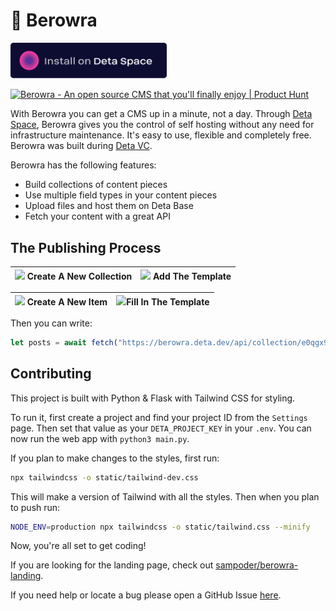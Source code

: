 # 🔵 Berowra

[<img src="space_button.png" alt="Install Berowra on Deta Space" width="250px">](https://deta.space/discovery/berowra)

<a href="https://www.producthunt.com/posts/berowra?utm_source=badge-top-post-badge&utm_medium=badge&utm_souce=badge-berowra" target="_blank"><img src="https://api.producthunt.com/widgets/embed-image/v1/top-post-badge.svg?post_id=308004&theme=dark&period=daily" alt="Berowra - An open source CMS that you'll finally enjoy | Product Hunt" style="width: 250px; height: 54px;" width="250" height="54" /></a>

With Berowra you can get a CMS up in a minute, not a day. Through [Deta Space](https://deta.space), Berowra gives you the control of self hosting without any need for infrastructure maintenance. It's easy to use, flexible and completely free. Berowra was built during [Deta VC](https://deta.vc).

Berowra has the following features:

- Build collections of content pieces
- Use multiple field types in your content pieces
- Upload files and host them on Deta Base
- Fetch your content with a great API

## The Publishing Process 


|![](https://cloud-cusao41w8-hack-club-bot.vercel.app/2screenshot_2021-07-24_at_12.48.29_pm.png) Create A New Collection  | ![](https://cloud-cusao41w8-hack-club-bot.vercel.app/1screenshot_2021-07-24_at_12.49.06_pm.png) Add The Template |
|--|--|

| ![](https://cloud-cusao41w8-hack-club-bot.vercel.app/3screenshot_2021-07-24_at_1.04.53_pm.png) <strong>Create A New Item</strong> | ![](https://cloud-cusao41w8-hack-club-bot.vercel.app/0screenshot_2021-07-24_at_12.53.23_pm.png)<strong>Fill In The Template</strong>  |
|--|--|

Then you can write:

```javascript
let posts = await fetch("https://berowra.deta.dev/api/collection/e0qgx9nelbms").then(r => r.json()
```

## Contributing

This project is built with Python & Flask with Tailwind CSS for styling. 

To run it, first create a project and find your project ID from the `Settings` page. Then set that value as your `DETA_PROJECT_KEY` in your `.env`. You can now run the web app with `python3 main.py`. 

If you plan to make changes to the styles, first run:

```zsh
npx tailwindcss -o static/tailwind-dev.css
```

This will make a version of Tailwind with all the styles. Then when you plan to push run:

```zsh
NODE_ENV=production npx tailwindcss -o static/tailwind.css --minify  
```

Now, you're all set to get coding!

If you are looking for the landing page, check out [sampoder/berowra-landing](https://github.com/sampoder/berowra-landing).

If you need help or locate a bug please open a GitHub Issue [here](https://github.com/sampoder/berowra/issues/new/choose).
